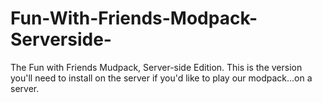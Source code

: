 # Fun-With-Friends-Modpack-Serverside-
The Fun with Friends Mudpack, Server-side Edition. This is the version you'll need to install on the server if you'd like to play our modpack...on a server.
